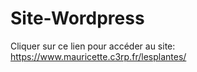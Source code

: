 # Site-Wordpress

Cliquer sur ce lien pour accéder au site: https://www.mauricette.c3rp.fr/lesplantes/

